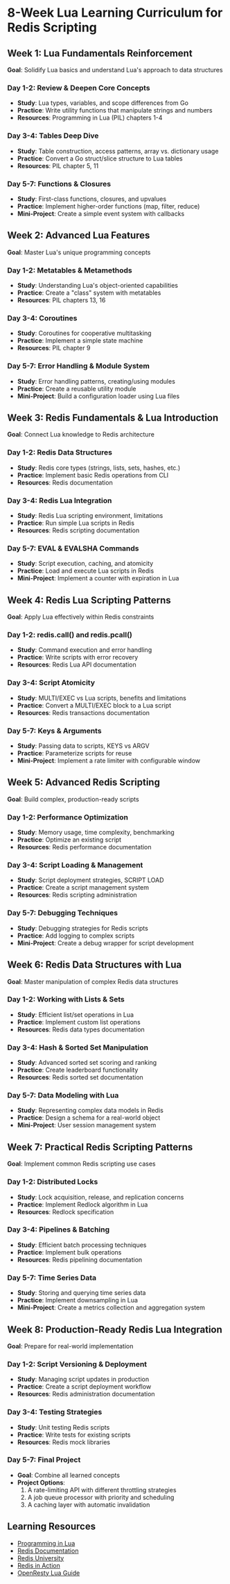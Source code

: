 
# 8-Week Lua Learning Curriculum for Redis Scripting

## Week 1: Lua Fundamentals Reinforcement
**Goal**: Solidify Lua basics and understand Lua's approach to data structures

### Day 1-2: Review & Deepen Core Concepts
- **Study**: Lua types, variables, and scope differences from Go
- **Practice**: Write utility functions that manipulate strings and numbers
- **Resources**: Programming in Lua (PIL) chapters 1-4

### Day 3-4: Tables Deep Dive
- **Study**: Table construction, access patterns, array vs. dictionary usage
- **Practice**: Convert a Go struct/slice structure to Lua tables
- **Resources**: PIL chapter 5, 11

### Day 5-7: Functions & Closures
- **Study**: First-class functions, closures, and upvalues
- **Practice**: Implement higher-order functions (map, filter, reduce)
- **Mini-Project**: Create a simple event system with callbacks

## Week 2: Advanced Lua Features
**Goal**: Master Lua's unique programming concepts

### Day 1-2: Metatables & Metamethods
- **Study**: Understanding Lua's object-oriented capabilities
- **Practice**: Create a "class" system with metatables
- **Resources**: PIL chapters 13, 16

### Day 3-4: Coroutines
- **Study**: Coroutines for cooperative multitasking
- **Practice**: Implement a simple state machine
- **Resources**: PIL chapter 9

### Day 5-7: Error Handling & Module System
- **Study**: Error handling patterns, creating/using modules
- **Practice**: Create a reusable utility module
- **Mini-Project**: Build a configuration loader using Lua files

## Week 3: Redis Fundamentals & Lua Introduction
**Goal**: Connect Lua knowledge to Redis architecture

### Day 1-2: Redis Data Structures
- **Study**: Redis core types (strings, lists, sets, hashes, etc.)
- **Practice**: Implement basic Redis operations from CLI
- **Resources**: Redis documentation

### Day 3-4: Redis Lua Integration
- **Study**: Redis Lua scripting environment, limitations
- **Practice**: Run simple Lua scripts in Redis
- **Resources**: Redis scripting documentation

### Day 5-7: EVAL & EVALSHA Commands
- **Study**: Script execution, caching, and atomicity
- **Practice**: Load and execute Lua scripts in Redis
- **Mini-Project**: Implement a counter with expiration in Lua

## Week 4: Redis Lua Scripting Patterns
**Goal**: Apply Lua effectively within Redis constraints

### Day 1-2: redis.call() and redis.pcall()
- **Study**: Command execution and error handling
- **Practice**: Write scripts with error recovery
- **Resources**: Redis Lua API documentation

### Day 3-4: Script Atomicity
- **Study**: MULTI/EXEC vs Lua scripts, benefits and limitations
- **Practice**: Convert a MULTI/EXEC block to a Lua script
- **Resources**: Redis transactions documentation

### Day 5-7: Keys & Arguments
- **Study**: Passing data to scripts, KEYS vs ARGV
- **Practice**: Parameterize scripts for reuse
- **Mini-Project**: Implement a rate limiter with configurable window

## Week 5: Advanced Redis Scripting
**Goal**: Build complex, production-ready scripts

### Day 1-2: Performance Optimization
- **Study**: Memory usage, time complexity, benchmarking
- **Practice**: Optimize an existing script
- **Resources**: Redis performance documentation

### Day 3-4: Script Loading & Management
- **Study**: Script deployment strategies, SCRIPT LOAD
- **Practice**: Create a script management system
- **Resources**: Redis scripting administration

### Day 5-7: Debugging Techniques
- **Study**: Debugging strategies for Redis scripts
- **Practice**: Add logging to complex scripts
- **Mini-Project**: Create a debug wrapper for script development

## Week 6: Redis Data Structures with Lua
**Goal**: Master manipulation of complex Redis data structures

### Day 1-2: Working with Lists & Sets
- **Study**: Efficient list/set operations in Lua
- **Practice**: Implement custom list operations
- **Resources**: Redis data types documentation

### Day 3-4: Hash & Sorted Set Manipulation
- **Study**: Advanced sorted set scoring and ranking
- **Practice**: Create leaderboard functionality
- **Resources**: Redis sorted set documentation

### Day 5-7: Data Modeling with Lua
- **Study**: Representing complex data models in Redis
- **Practice**: Design a schema for a real-world object
- **Mini-Project**: User session management system

## Week 7: Practical Redis Scripting Patterns
**Goal**: Implement common Redis scripting use cases

### Day 1-2: Distributed Locks
- **Study**: Lock acquisition, release, and replication concerns
- **Practice**: Implement Redlock algorithm in Lua
- **Resources**: Redlock specification

### Day 3-4: Pipelines & Batching
- **Study**: Efficient batch processing techniques
- **Practice**: Implement bulk operations
- **Resources**: Redis pipelining documentation

### Day 5-7: Time Series Data
- **Study**: Storing and querying time series data
- **Practice**: Implement downsampling in Lua
- **Mini-Project**: Create a metrics collection and aggregation system

## Week 8: Production-Ready Redis Lua Integration
**Goal**: Prepare for real-world implementation

### Day 1-2: Script Versioning & Deployment
- **Study**: Managing script updates in production
- **Practice**: Create a script deployment workflow
- **Resources**: Redis administration documentation

### Day 3-4: Testing Strategies
- **Study**: Unit testing Redis scripts
- **Practice**: Write tests for existing scripts
- **Resources**: Redis mock libraries

### Day 5-7: Final Project
- **Goal**: Combine all learned concepts
- **Project Options**:
  1. A rate-limiting API with different throttling strategies
  2. A job queue processor with priority and scheduling
  3. A caching layer with automatic invalidation

## Learning Resources
- [Programming in Lua](https://www.lua.org/pil/)
- [Redis Documentation](https://redis.io/docs/)
- [Redis University](https://university.redis.com/)
- [Redis in Action](https://redislabs.com/redis-in-action/)
- [OpenResty Lua Guide](https://github.com/openresty/lua-nginx-module#readme)
